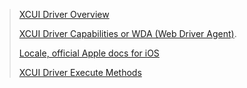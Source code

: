 >[XCUI Driver Overview](https://appium.github.io/appium-xcuitest-driver/4.16/)
>
>[XCUI Driver Capabilities or WDA (Web Driver Agent)](https://appium.github.io/appium-xcuitest-driver/4.16/capabilities/).
>
>[Locale, official Apple docs for iOS](https://developer.apple.com/documentation/foundation/locale)
>
>[XCUI Driver Execute Methods](https://appium.github.io/appium-xcuitest-driver/4.33/execute-methods/)